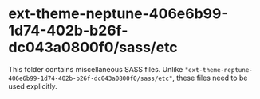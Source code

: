 # ext-theme-neptune-406e6b99-1d74-402b-b26f-dc043a0800f0/sass/etc

This folder contains miscellaneous SASS files. Unlike `"ext-theme-neptune-406e6b99-1d74-402b-b26f-dc043a0800f0/sass/etc"`, these files
need to be used explicitly.
